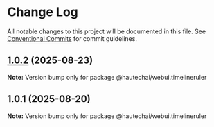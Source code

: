 # Change Log

All notable changes to this project will be documented in this file.
See [Conventional Commits](https://conventionalcommits.org) for commit guidelines.

## [1.0.2](https://github.com/HautechAI/webui/compare/@hautechai/webui.timelineruler@1.0.1...@hautechai/webui.timelineruler@1.0.2) (2025-08-23)

**Note:** Version bump only for package @hautechai/webui.timelineruler

## 1.0.1 (2025-08-20)

**Note:** Version bump only for package @hautechai/webui.timelineruler
